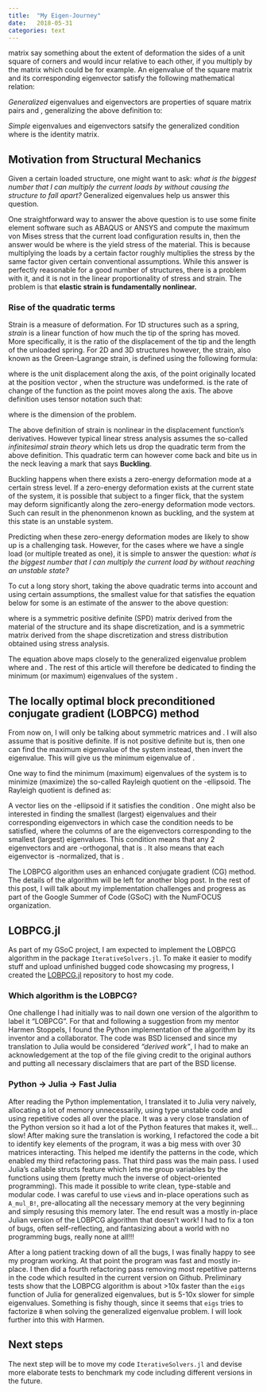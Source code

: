 ```yaml
---
title:  "My Eigen-Journey"
date:   2018-05-31
categories: text
---
```


<html>
<script type="text/x-mathjax-config">
  MathJax.Hub.Config({
    jax: ["input/TeX","output/HTML-CSS"],
    extensions: [],
    TeX: {
      extensions: ["AMSmath.js","AMSsymbols.js","noErrors.js","noUndefined.js"]
    },
    showMathMenu: false
  });
</script>
<script type="text/javascript" src="https://cdn.mathjax.org/mathjax/latest/MathJax.js">
<p>This blog post is about eigenvalues. If you are not on good terms with the eigen-family, this is a good time to reconcile. Happy Australian reconciliation week!</p>
<p>Eigenvalues are special mathematical properties that square matrices have. The eigenvalues of a <span class="math"><script type="math/tex">2 \times 2</script></span> matrix <span class="math"><script type="math/tex">A</script></span> say something about the extent of deformation the sides of a unit square of corners <span class="math"><script type="math/tex">\mathbf{p}_1</script></span> and <span class="math"><script type="math/tex">\mathbf{p}_2</script></span> would incur relative to each other, if you multiply <span class="math"><script type="math/tex">A</script></span> by the matrix <span class="math"><script type="math/tex">( \begin{smallmatrix} \mathbf{p}_1 & \mathbf{p}_2 \end{smallmatrix})</script></span> which could be <span class="math"><script type="math/tex">\bigl( \begin{smallmatrix} 1 & 0 \\ 0 & 1\end{smallmatrix} \bigr)</script></span> for example. An eigenvalue <span class="math"><script type="math/tex">\lambda</script></span> of the square matrix <span class="math"><script type="math/tex">A</script></span> and its corresponding eigenvector <span class="math"><script type="math/tex">x</script></span> satisfy the following mathematical relation:</p>
<span class="math"><script type="math/tex; mode=display">\mathbf{A} \mathbf{x} = \lambda \mathbf{x}
</script></span>
<p><em>Generalized</em> eigenvalues and eigenvectors are properties of square matrix pairs <span class="math"><script type="math/tex">\mathbf{A}</script></span> and <span class="math"><script type="math/tex">\mathbf{B}</script></span>, generalizing the above definition to:</p>
<span class="math"><script type="math/tex; mode=display">\mathbf{A} \mathbf{x} = \lambda \mathbf{B} \mathbf{x}
</script></span>
<p><em>Simple</em> eigenvalues and eigenvectors satsify the generalized condition where <span class="math"><script type="math/tex">\mathbf{B} = \mathbf{I}</script></span> is the identity matrix.</p>
<h2>Motivation from Structural Mechanics</h2>
<p>Given a certain loaded structure, one might want to ask: <em>what is the biggest number that I can multiply the current loads by without causing the structure to fall apart?</em> Generalized eigenvalues help us answer this question.</p>
<p>One straightforward way to answer the above question is to use some finite element software such as ABAQUS or ANSYS and compute the maximum von Mises stress <span class="math"><script type="math/tex">\sigma_v</script></span> that the current load configuration results in, then the answer would be <span class="math"><script type="math/tex">\sigma_y/\sigma_v</script></span> where <span class="math"><script type="math/tex">\sigma_y</script></span> is the yield stress of the material. This is because multiplying the loads by a certain factor roughly multiplies the stress by the same factor given certain conventional assumptions. While this answer is perfectly reasonable for a good number of structures, there is a problem with it, and it is not in the linear proportionality of stress and strain. The problem is that <strong>elastic strain is fundamentally nonlinear.</strong></p>
<h3>Rise of the quadratic terms</h3>
<p>Strain is a measure of deformation. For 1D structures such as a spring, <em>strain</em> is a linear function of how much the tip of the spring has moved. More specifically, it is the ratio of the displacement of the tip and the length of the unloaded spring. For 2D and 3D structures however, the strain, also known as the Green-Lagrange strain, is defined using the following formula:</p>
<span class="math"><script type="math/tex; mode=display">\epsilon_{ij} = \frac{1}{2}(v_{i,j} + v_{j,i} + v_{k,i}v_{k,j})
</script></span>
<p>where <span class="math"><script type="math/tex">v_i = v_i(\mathbf{p})</script></span> is the unit displacement along the <span class="math"><script type="math/tex">i^{th}</script></span> axis, of the point originally located at the position vector <span class="math"><script type="math/tex">\mathbf{p}</script></span>, when the structure was undeformed. <span class="math"><script type="math/tex">v_{i,j}(\mathbf{p})</script></span> is the rate of change of the function <span class="math"><script type="math/tex">v_i(\mathbf{p})</script></span> as the point <span class="math"><script type="math/tex">\mathbf{p}</script></span> moves along the <span class="math"><script type="math/tex">j^{th}</script></span> axis. The above definition uses tensor notation such that:</p>
<span class="math"><script type="math/tex; mode=display">v_{k,i}v_{k,j} := ∑_{k=1}^{dim}v_{k,i}v_{k,j}
</script></span>
<p>where <span class="math"><script type="math/tex">dim</script></span> is the dimension of the problem.</p>
<p>The above definition of strain is nonlinear in the displacement function’s derivatives. However typical linear stress analysis assumes the so-called <em>infinitesimal strain theory</em> which lets us drop the quadratic term from the above definition. This quadratic term can however come back and bite us in the neck leaving a mark that says <strong>Buckling</strong>.</p>
<p>Buckling happens when there exists a zero-energy deformation mode at a certain stress level. If a zero-energy deformation exists at the current state of the system, it is possible that subject to a finger flick, that the system may deform significantly along the zero-energy deformation mode vectors. Such can result in the phenonmenon known as buckling, and the system at this state is an unstable system.</p>
<p>Predicting when these zero-energy deformation modes are likely to show up is a challenging task. However, for the cases where we have a single load (or multiple treated as one), it is simple to answer the question: <em>what is the biggest number that I can multiply the current load by without reaching an unstable state?</em></p>
<p>To cut a long story short, taking the above quadratic terms into account and using certain assumptions, the smallest value for <span class="math"><script type="math/tex">\lambda</script></span> that satisfies the equation below for some <span class="math"><script type="math/tex">\mathbf{u}</script></span> is an estimate of the answer to the above question:</p>
<span class="math"><script type="math/tex; mode=display">\mathbf{K}\mathbf{u} = -\lambda \mathbf{K}_\sigma \mathbf{u}
</script></span>
<p>where <span class="math"><script type="math/tex">\mathbf{K}</script></span> is a symmetric positive definite (SPD) matrix derived from the material of the structure and its shape discretization, and <span class="math"><script type="math/tex">\mathbf{K}_\sigma</script></span> is a symmetric matrix derived from the shape discretization and stress distribution obtained using stress analysis.</p>
<p>The equation above maps closely to the generalized eigenvalue problem where <span class="math"><script type="math/tex">\mathbf{A} = \mathbf{K}</script></span> and <span class="math"><script type="math/tex">\mathbf{B} = -\mathbf{K}_\sigma</script></span>. The rest of this article will therefore be dedicated to finding the minimum (or maximum) eigenvalues of the system <span class="math"><script type="math/tex">\mathbf{A} \mathbf{x} = \lambda \mathbf{B} \mathbf{x}</script></span>.</p>
<h2>The locally optimal block preconditioned conjugate gradient (LOBPCG) method</h2>
<p>From now on, I will only be talking about symmetric matrices <span class="math"><script type="math/tex">\mathbf{A}</script></span> and <span class="math"><script type="math/tex">\mathbf{B}</script></span>. I will also assume that <span class="math"><script type="math/tex">\mathbf{B}</script></span> is positive definite. If <span class="math"><script type="math/tex">\mathbf{B}</script></span> is not positive definite but <span class="math"><script type="math/tex">A</script></span> is, then one can find the maximum eigenvalue of the system <span class="math"><script type="math/tex">\mathbf{B}x = \frac{1}{\lambda}\mathbf{A}\mathbf{x}</script></span> instead, then invert the eigenvalue. This will give us the minimum eigenvalue of <span class="math"><script type="math/tex">\mathbf{A} \mathbf{x} = \lambda \mathbf{B} \mathbf{x}</script></span>.</p>
<p>One way to find the minimum (maximum) eigenvalues of the system <span class="math"><script type="math/tex">\mathbf{A} \mathbf{x} = \lambda \mathbf{B} \mathbf{x}</script></span> is to minimize (maximize) the so-called Rayleigh quotient on the <span class="math"><script type="math/tex">\mathbf{B}</script></span>-ellipsoid. The Rayleigh quotient is defined as:</p>
<span class="math"><script type="math/tex; mode=display">\frac{\mathbf{x}'\mathbf{A}\mathbf{x}}{\mathbf{x}'\mathbf{B}\mathbf{x}}
</script></span>
<p>A vector <span class="math"><script type="math/tex">\mathbf{x}</script></span> lies on the <span class="math"><script type="math/tex">\mathbf{B}</script></span>-ellipsoid if it satisfies the condition <span class="math"><script type="math/tex">\mathbf{x}' \mathbf{B} \mathbf{x} == 1</script></span>. One might also be interested in finding the <span class="math"><script type="math/tex">k</script></span> smallest (largest) eigenvalues and their corresponding eigenvectors in which case the condition <span class="math"><script type="math/tex">\mathbf{X}'\mathbf{B}\mathbf{X}==\mathbf{I}_{k \times k}</script></span> needs to be satisfied, where the columns of <span class="math"><script type="math/tex">\mathbf{X}</script></span> are the eigenvectors corresponding to the <span class="math"><script type="math/tex">k</script></span> smallest (largest) eigenvalues. This condition means that any 2 eigenvectors <span class="math"><script type="math/tex">\mathbf{x}_1</script></span> and <span class="math"><script type="math/tex">\mathbf{x}_2</script></span> are <span class="math"><script type="math/tex">\mathbf{B}</script></span>-orthogonal, that is <span class="math"><script type="math/tex">\mathbf{x}_1' \mathbf{B} \mathbf{x}_2 == 0</script></span>. It also means that each eigenvector <span class="math"><script type="math/tex">\mathbf{x}</script></span> is <span class="math"><script type="math/tex">\mathbf{B}</script></span>-normalized, that is <span class="math"><script type="math/tex">\mathbf{x}' \mathbf{B} \mathbf{x} == 1</script></span>.</p>
<p>The LOBPCG algorithm uses an enhanced conjugate gradient (CG) method. The details of the algorithm will be left for another blog post. In the rest of this post, I will talk about my implementation challenges and progress as part of the Google Summer of Code (GSoC) with the NumFOCUS organization.</p>
<h2>LOBPCG.jl</h2>
<p>As part of my GSoC project, I am expected to implement the LOBPCG algorithm in the package <code style="font-family: Menlo, Consolas, &quot;DejaVu Sans Mono&quot;, monospace;">IterativeSolvers.jl</code>. To make it easier to modify stuff and upload unfinished bugged code showcasing my progress, I created the <a href="https://github.com/mohamed82008/LOBPCG.jl">LOBPCG.jl</a> repository to host my code.</p>
<h3>Which algorithm is the LOBPCG?</h3>
<p>One challenge I had initially was to nail down one version of the algorithm to label it “LOBPCG”. For that and following a suggestion from my mentor Harmen Stoppels, I found the Python implementation of the algorithm by its inventor and a collaborator. The code was BSD licensed and since my translation to Julia would be considered <em>“derived work”</em>, I had to make an acknowledgement at the top of the file giving credit to the original authors and putting all necessary disclaimers that are part of the BSD license.</p>
<h3>Python -&gt; Julia -&gt; Fast Julia</h3>
<p>After reading the Python implementation, I translated it to Julia very naively, allocating a lot of memory unnecessarily, using type unstable code and using repetitive codes all over the place. It was a very close translation of the Python version so it had a lot of the Python features that makes it, well…slow! After making sure the translation is working, I refactored the code a bit to identify key elements of the program, it was a big mess with over 30 matrices interacting. This helped me identify the patterns in the code, which enabled my third refactoring pass. That third pass was the main pass. I used Julia’s callable structs feature which lets me group variables by the functions using them (pretty much the inverse of object-oriented programming). This made it possible to write clean, type-stable and modular code. I was careful to use <code style="font-family: Menlo, Consolas, &quot;DejaVu Sans Mono&quot;, monospace;">view</code>s and in-place operations such as <code style="font-family: Menlo, Consolas, &quot;DejaVu Sans Mono&quot;, monospace;">A_mul_B!</code>, pre-allocating all the necessary memory at the very beginning and simply resusing this memory later. The end result was a mostly in-place Julian version of the LOBPCG algorithm that doesn’t work! I had to fix a ton of bugs, often self-reflecting, and fantasizing about a world with no programming bugs, really none at all!!!</p>
<p>After a long patient tracking down of all the bugs, I was finally happy to see my program working. At that point the program was fast and mostly in-place. I then did a fourth refactoring pass removing most repetitive patterns in the code which resulted in the current version on Github. Preliminary tests show that the LOBPCG algorithm is about &gt;10x faster than the <code style="font-family: Menlo, Consolas, &quot;DejaVu Sans Mono&quot;, monospace;">eigs</code> function of Julia for generalized eigenvalues, but is 5-10x slower for simple eigenvalues. Something is fishy though, since it seems that <code style="font-family: Menlo, Consolas, &quot;DejaVu Sans Mono&quot;, monospace;">eigs</code> tries to factorize <code style="font-family: Menlo, Consolas, &quot;DejaVu Sans Mono&quot;, monospace;">B</code> when solving the generalized eigenvalue problem. I will look further into this with Harmen.</p>
<h2>Next steps</h2>
<p>The next step will be to move my code <code style="font-family: Menlo, Consolas, &quot;DejaVu Sans Mono&quot;, monospace;">IterativeSolvers.jl</code> and devise more elaborate tests to benchmark my code including different versions in the future.</p>
</html>
